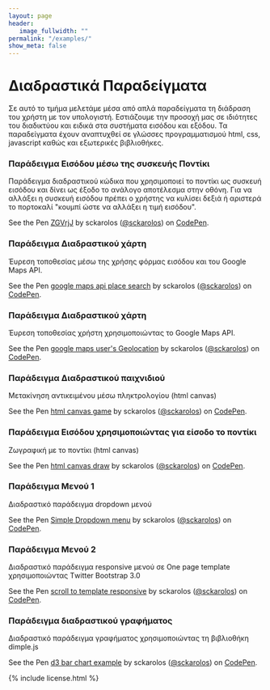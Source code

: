 ```yaml
---
layout: page
header:
   image_fullwidth: ""
permalink: "/examples/"
show_meta: false
---
```


# Διαδραστικά Παραδείγματα

Σε αυτό το τμήμα μελετάμε μέσα από απλά παραδείγματα τη διάδραση του χρήστη με τον υπολογιστή. Εστιάζουμε την προσοχή μας σε ιδιότητες του διαδικτύου και ειδικά στα συστήματα εισόδου και εξόδου. Τα παραδείγματα έχουν αναπτυχθεί σε γλώσσες προγραμματισμού html, css, javascript καθώς και εξωτερικές βιβλιοθήκες.


### Παράδειγμα Εισόδου μέσω της συσκευής Ποντίκι

Παράδειγμα διαδραστικού κώδικα που χρησιμοποιεί το ποντίκι ως συσκευή εισόδου και δίνει ως έξοδο το ανάλογο αποτέλεσμα στην οθόνη. Για να αλλάξει η συσκευή εισόδου πρέπει ο χρήστης να κυλίσει δεξιά ή αριστερά το πορτοκαλί "κουμπί ώστε να αλλάξει η τιμή εισόδου".

<p data-height="300" data-theme-id="17517" data-slug-hash="ZGVrjJ" data-default-tab="result" data-user="sckarolos" class='codepen'>See the Pen <a href='http://codepen.io/sckarolos/pen/ZGVrjJ/'>ZGVrjJ</a> by sckarolos (<a href='http://codepen.io/sckarolos'>@sckarolos</a>) on <a href='http://codepen.io'>CodePen</a>.</p>
<script async src="//assets.codepen.io/assets/embed/ei.js"></script>

### Παράδειγμα Διαδραστικού χάρτη 

Έυρεση τοποθεσίας μέσω της χρήσης φόρμας εισόδου και του Google Maps API.

<p data-height="300" data-theme-id="17517" data-slug-hash="XbGgZq" data-default-tab="result" data-user="sckarolos" class='codepen'>See the Pen <a href='http://codepen.io/sckarolos/pen/XbGgZq/'>google maps api place search</a> by sckarolos (<a href='http://codepen.io/sckarolos'>@sckarolos</a>) on <a href='http://codepen.io'>CodePen</a>.</p>
<script async src="//assets.codepen.io/assets/embed/ei.js"></script>

### Παράδειγμα Διαδραστικού χάρτη 

Έυρεση τοποθεσίας χρήστη χρησιμοποιώντας το Google Maps API.

<p data-height="300" data-theme-id="17517" data-slug-hash="WvmOXo" data-default-tab="result" data-user="sckarolos" class='codepen'>See the Pen <a href='http://codepen.io/sckarolos/pen/WvmOXo/'>google maps user's Geolocation</a> by sckarolos (<a href='http://codepen.io/sckarolos'>@sckarolos</a>) on <a href='http://codepen.io'>CodePen</a>.</p>
<script async src="//assets.codepen.io/assets/embed/ei.js"></script>

### Παράδειγμα Διαδραστικού παιχνιδιού 

Μετακίνηση αντικειμένου μέσω πληκτρολογίου (html canvas)

<p data-height="257" data-theme-id="17517" data-slug-hash="dorEYW" data-default-tab="result" data-user="sckarolos" class='codepen'>See the Pen <a href='http://codepen.io/sckarolos/pen/dorEYW/'>html canvas game</a> by sckarolos (<a href='http://codepen.io/sckarolos'>@sckarolos</a>) on <a href='http://codepen.io'>CodePen</a>.</p>
<script async src="//assets.codepen.io/assets/embed/ei.js"></script>

### Παράδειγμα Εισόδου χρησιμοποιώντας για είσοδο το ποντίκι

Ζωγραφική με το ποντίκι (html canvas)

<p data-height="257" data-theme-id="17517" data-slug-hash="MwxdgM" data-default-tab="result" data-user="sckarolos" class='codepen'>See the Pen <a href='http://codepen.io/sckarolos/pen/MwxdgM/'>html canvas draw</a> by sckarolos (<a href='http://codepen.io/sckarolos'>@sckarolos</a>) on <a href='http://codepen.io'>CodePen</a>.</p>
<script async src="//assets.codepen.io/assets/embed/ei.js"></script>

### Παράδειγμα Μενού 1

Διαδραστικό παράδειγμα dropdown μενού

<p data-height="257" data-theme-id="17517" data-slug-hash="dorrVa" data-default-tab="result" data-user="sckarolos" class='codepen'>See the Pen <a href='http://codepen.io/sckarolos/pen/dorrVa/'>Simple Dropdown menu</a> by sckarolos (<a href='http://codepen.io/sckarolos'>@sckarolos</a>) on <a href='http://codepen.io'>CodePen</a>.</p>
<script async src="//assets.codepen.io/assets/embed/ei.js"></script>

### Παράδειγμα Μενού 2

Διαδραστικό παράδειγμα responsive μενού σε One page template χρησιμοποιώντας Τwitter Βootstrap 3.0 

<p data-height="257" data-theme-id="17517" data-slug-hash="rVRgEy" data-default-tab="result" data-user="sckarolos" class='codepen'>See the Pen <a href='http://codepen.io/sckarolos/pen/rVRgEy/'>scroll to template responsive</a> by sckarolos (<a href='http://codepen.io/sckarolos'>@sckarolos</a>) on <a href='http://codepen.io'>CodePen</a>.</p>
<script async src="//assets.codepen.io/assets/embed/ei.js"></script>

### Παράδειγμα διαδραστικού γραφήματος

Διαδραστικό παράδειγμα γραφήματος χρησιμοποιώντας τη βιβλιοθήκη dimple.js

<p data-height="257" data-theme-id="17517" data-slug-hash="pJYmOJ" data-default-tab="result" data-user="sckarolos" class='codepen'>See the Pen <a href='http://codepen.io/sckarolos/pen/pJYmOJ/'>d3 bar chart example</a> by sckarolos (<a href='http://codepen.io/sckarolos'>@sckarolos</a>) on <a href='http://codepen.io'>CodePen</a>.</p>
<script async src="//assets.codepen.io/assets/embed/ei.js"></script>




{% include license.html %}
